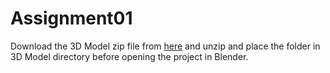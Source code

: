 # Assignment01

Download the 3D Model zip file from [here](https://drive.google.com/file/d/1IZd8jE4cg3j0ndH6giv4QBHELrbdEoZm/view?usp=sharing) and unzip and place the folder in 3D Model directory before opening the project in Blender.
